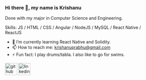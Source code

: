 ### Hi there 👋, my name is Krishanu

Done with my major in Computer Science and Engineering.


Skills:  JS / HTML / CSS / Angular / NodeJS / MySQL / React Native / ReactJS

- 🌱 I’m currently learning React Native and Solidity.
- 📫 How to reach me: krishanuprabhu@gmail.com 
- ⚡ Fun fact: I play drums/tabla. I also like to go for swims. 


[<img src='https://cdn.jsdelivr.net/npm/simple-icons@3.0.1/icons/github.svg' alt='github' height='40'>](https://github.com/krishanu-d)  [<img src='https://cdn.jsdelivr.net/npm/simple-icons@3.0.1/icons/linkedin.svg' alt='linkedin' height='40'>](https://www.linkedin.com/in/krishanu-p/)  

